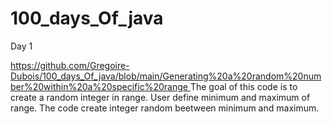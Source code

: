 # 100_days_Of_java

Day 1

[https://github.com/Gregoire-Dubois/100_days_Of_java/blob/main/Generating%20a%20random%20number%20within%20a%20specific%20range
](url)
The goal of this code is to create a random integer in range. 
User define minimum and maximum of range.
The code create integer random beetween minimum and maximum.
